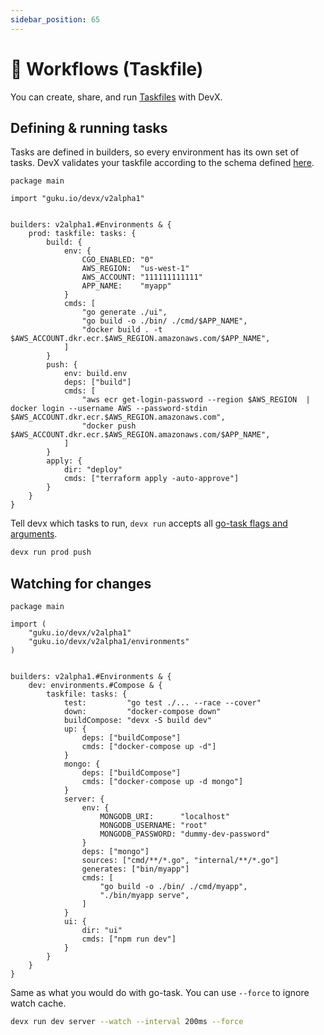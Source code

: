 ```yaml
---
sidebar_position: 65
---
```


# 🦾 Workflows (Taskfile)

You can create, share, and run [Taskfiles](https://taskfile.dev/) with DevX.

## Defining & running tasks

Tasks are defined in builders, so every environment has its own set of tasks. DevX validates your taskfile according to the schema defined [here](https://taskfile.dev/api/#schema).

```cue
package main

import "guku.io/devx/v2alpha1"


builders: v2alpha1.#Environments & {
    prod: taskfile: tasks: {
        build: {
			env: {
				CGO_ENABLED: "0"
				AWS_REGION:  "us-west-1"
				AWS_ACCOUNT: "111111111111"
                APP_NAME:    "myapp"
			}
			cmds: [
				"go generate ./ui",
				"go build -o ./bin/ ./cmd/$APP_NAME",
				"docker build . -t $AWS_ACCOUNT.dkr.ecr.$AWS_REGION.amazonaws.com/$APP_NAME",
			]
		}
		push: {
			env: build.env
			deps: ["build"]
			cmds: [
				"aws ecr get-login-password --region $AWS_REGION  | docker login --username AWS --password-stdin $AWS_ACCOUNT.dkr.ecr.$AWS_REGION.amazonaws.com",
				"docker push $AWS_ACCOUNT.dkr.ecr.$AWS_REGION.amazonaws.com/$APP_NAME",
			]
		}
		apply: {
			dir: "deploy"
			cmds: ["terraform apply -auto-approve"]
		}
	}
}
```

Tell devx which tasks to run, `devx run` accepts all [go-task flags and arguments](https://taskfile.dev/api/).

```bash
devx run prod push
```

## Watching for changes

```cue
package main

import (
    "guku.io/devx/v2alpha1"
    "guku.io/devx/v2alpha1/environments"
)


builders: v2alpha1.#Environments & {
    dev: environments.#Compose & {
        taskfile: tasks: {
            test:         "go test ./... --race --cover"
            down:         "docker-compose down"
            buildCompose: "devx -S build dev"
            up: {
                deps: ["buildCompose"]
                cmds: ["docker-compose up -d"]
            }
            mongo: {
                deps: ["buildCompose"]
                cmds: ["docker-compose up -d mongo"]
            }
            server: {
                env: {
                    MONGODB_URI:      "localhost"
                    MONGODB_USERNAME: "root"
                    MONGODB_PASSWORD: "dummy-dev-password"
                }
                deps: ["mongo"]
                sources: ["cmd/**/*.go", "internal/**/*.go"]
                generates: ["bin/myapp"]
                cmds: [
                    "go build -o ./bin/ ./cmd/myapp",
                    "./bin/myapp serve",
                ]
            }
            ui: {
                dir: "ui"
                cmds: ["npm run dev"]
            }
        }
	}
}
```

Same as what you would do with go-task. You can use `--force` to ignore watch cache.

```bash
devx run dev server --watch --interval 200ms --force
```